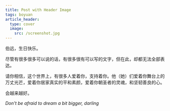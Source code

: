 ```yaml
---
title: Post with Header Image
tags: boyuan
article_header:
  type: cover
  image:
    src: /screenshot.jpg
---
```


伯远，生日快乐。

尽管有很多很多可以说的话，有很多很有可以写的文字，但在此，却都无法全部表达。

请你相信，这个世界上，有很多人爱着你，支持着你。他（她）们爱着你舞台上的万丈光芒，爱着你居家真实的平和素颜，爱着你朝圣者的灵魂，和坚韧善良的心。

会越来越好。

*Don't be afraid to dream a bit bigger, darling*
